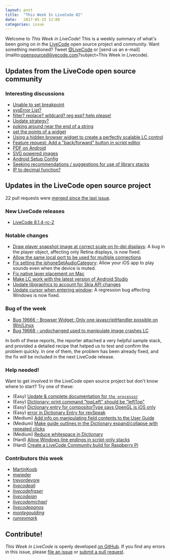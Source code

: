 ```yaml
---
layout: post
title:  "This Week In LiveCode 82"
date:   2017-05-15 12:00
categories: issue
---
```


Welcome to *This Week in LiveCode*!  This is a weekly summary of what's been
going on in the [LiveCode](https://livecode.com/) open source project and
community.  Want something mentioned?  Tweet
[@LiveCode](https://twitter.com/LiveCode) or
[send us an e-mail](mailto:opensource@livecode.com?subject=This Week in Livecode).

## Updates from the LiveCode open source community

<!---
### News & blog posts

- [Android audio recording library using Java FFI](https://livecode.com/android-audio-recording-library-using-java-ffi/)
-->


### Interesting discussions

- [Unable to set breakpoint](https://www.mail-archive.com/use-livecode@lists.runrev.com/msg84593.html)
- [sysError List?](https://www.mail-archive.com/use-livecode@lists.runrev.com/msg84615.html)
- [filter? replace? wildcard? reg exp? help please!](https://www.mail-archive.com/use-livecode@lists.runrev.com/msg84626.html)
- [Update strategy?](https://www.mail-archive.com/use-livecode@lists.runrev.com/msg84634.html)
- [poking around near the end of a string](https://www.mail-archive.com/use-livecode@lists.runrev.com/msg84646.html)
- [set the points of a widget](https://www.mail-archive.com/use-livecode@lists.runrev.com/msg84648.html)
- [Using a hidden browser widget to create a perfectly scalable LC control](https://www.mail-archive.com/use-livecode@lists.runrev.com/msg84671.html)
- [Feature request: Add a "back/forward" button in script editor](https://www.mail-archive.com/use-livecode@lists.runrev.com/msg84684.html)
- [PDF on Android](https://www.mail-archive.com/use-livecode@lists.runrev.com/msg84688.html)
- [SVG powered images](https://www.mail-archive.com/use-livecode@lists.runrev.com/msg84711.html)
- [Android Setup Config](https://www.mail-archive.com/use-livecode@lists.runrev.com/msg84754.html)
- [Seeking recommendations / suggestions for use of library stacks](https://www.mail-archive.com/use-livecode@lists.runrev.com/msg84823.html)
- [IP to decimal function?](https://www.mail-archive.com/use-livecode@lists.runrev.com/msg84826.html)
  
## Updates in the LiveCode open source project

22 pull requests were [merged since the last issue](https://github.com/search?utf8=✓&q=org%3Alivecode+is%3Apublic+is%3Apr+is%3Amerged+merged%3A2017-05-08..2017-05-14&type=Issues).


### New LiveCode releases

- [LiveCode 8.1.4-rc-2](https://downloads.livecode.com/livecode/#8_1_4)


### Notable changes

- [Draw player snapshot image at correct scale on hi-dpi displays](https://github.com/livecode/livecode/pull/5450): A bug in the player object, affecting only Retina displays, is now fixed.
- [Allow the same local port to be used for multiple connections](https://github.com/livecode/livecode/pull/5443)
- [Fix setting the iphoneSetAudioCategory](https://github.com/livecode/livecode/pull/5446): Allow your iOS app to play sounds even when the device is muted.
- [Fix native layer placement on Mac](https://github.com/livecode/livecode/pull/5439)
- [Make LC work with the latest version of Android Studio](https://github.com/livecode/livecode/pull/5436)
- [Update libgraphics to account for Skia API changes](https://github.com/livecode/livecode/pull/5269)
- [Update cursor when entering window](https://github.com/livecode/livecode/pull/5452): A regression bug affecting Windows is now fixed.


### Bug of the week

- [Bug 19666 - Browser Widget: Only one javascriptHandler possible on Win/Linux](http://quality.livecode.com/show_bug.cgi?id=19666)
- [Bug 19668 - undochanged used to manipulate image crashes LC](http://quality.livecode.com/show_bug.cgi?id=19668)

In both of these reports, the reporter attached a very helpful sample stack, and provided a detailed recipe that helped us to test and confirm the problem quickly. 
In one of them, the problem has been already fixed, and the fix will be included in the next LiveCode release.

### Help needed!

Want to get involved in the LiveCode open source project but don't know where
to start?  Try one of these:

- (Easy) [Update & complete documentation for `the processor`](http://quality.livecode.com/show_bug.cgi?id=17974)
- (Easy) [Dictionary: print command "topLeft" should be "leftTop"](http://quality.livecode.com/show_bug.cgi?id=19570)
- (Easy) [Dictionary entry for compositorType says OpenGL is iOS only](http://quality.livecode.com/show_bug.cgi?id=19496)
- (Easy) [error in Dictionary Entry for revSpeak](http://quality.livecode.com/show_bug.cgi?id=19361)
- (Medium) [Add info on manipulating field contents to the User Guide](http://quality.livecode.com/show_bug.cgi?id=18990)
- (Medium) [Make guide outlines in the Dictionary expand/collapse with repeated clicks](http://quality.livecode.com/show_bug.cgi?id=18184)
- (Medium) [Reduce whitespace in Dictionary](http://quality.livecode.com/show_bug.cgi?id=18278)
- (Hard) [Allow Windows line endings in script-only stacks](http://quality.livecode.com/show_bug.cgi?id=17810)
- (Hard) [Create a LiveCode Community build for Raspberry Pi](http://forums.livecode.com/viewtopic.php?f=76&t=27912)

### Contributors this week

- [MartinKoob](https://github.com/MartinKoob)
- [mwieder](https://github.com/mwieder)
- [trevordevore](https://github.com/trevordevore)
- *[livecodeali](https://github.com/livecodeali)*
- *[livecodefraser](https://github.com/livecodefraser)*
- *[livecodeian](https://github.com/livecodeian)*
- *[livecodemichael](https://github.com/livecodemichael)*
- *[livecodepanos](https://github.com/livecodepanos)*
- *[montegoulding](https://github.com/montegoulding)*
- *[runrevmark](https://github.com/runrevmark)*

<!---
## Other LiveCode News

This section brings you other interesting news from across the LiveCode universe over the last week. This section may include non OSS projects.

- [tinyDictionary 0_8_1_0](https://www.mail-archive.com/use-livecode@lists.runrev.com/msg84455.html): TinyDictionary is a small footprint dictionary for LiveCode (version 8.1
and up), developed by Bernd Niggemann.
- [PowerTools 2.0](https://www.mail-archive.com/use-livecode@lists.runrev.com/msg84449.html): PowerTools is a drop-in plugin replacement for the IDE's built-in tools palette, developed by Mark Wieder.
- [New tsNet version](https://github.com/livecode/livecode/pull/5429): Expected in LiveCode 8.1.4 RC2
-->

<!---
## Upcoming events

* [4th May - Pasadena: SoCal LiveCode Group meetup](http://forums.livecode.com/viewtopic.php?f=50&t=29156)
-->

## Contribute!

*This Week in LiveCode* is openly developed
[on GitHub](https://github.com/livecode/this-week-in-livecode).
If you find any errors in this issue, please
[file an issue](https://github.com/livecode/this-week-in-livecode/issues) or
[submit a pull request](https://github.com/livecode/this-week-in-livecode/pulls).
